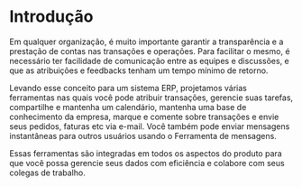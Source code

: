 # Introdução


Em qualquer organização, é muito importante garantir a transparência e a prestação de contas nas transações e operações. Para facilitar o mesmo, é necessário ter facilidade de comunicação entre as equipes e discussões, e que as atribuições e feedbacks tenham um tempo mínimo de retorno.


Levando esse conceito para um sistema ERP, projetamos várias ferramentas nas quais você pode atribuir transações,
gerencie suas tarefas, compartilhe e mantenha um calendário, mantenha uma base de conhecimento da empresa, marque e comente sobre transações e envie seus pedidos, faturas
etc via e-mail. Você também pode enviar mensagens instantâneas para outros usuários usando o
Ferramenta de mensagens.


Essas ferramentas são integradas em todos os aspectos do produto para que você possa
gerencie seus dados com eficiência e colabore com seus colegas de trabalho.

